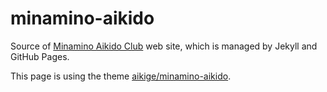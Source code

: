 # minamino-aikido

Source of [Minamino Aikido Club](https://minamino-aikido.github.io/) web site,
which is managed by Jekyll and GitHub Pages.

This page is using the theme [aikige/minamino-aikido](https://github.com/aikige/minamino-aikido).
